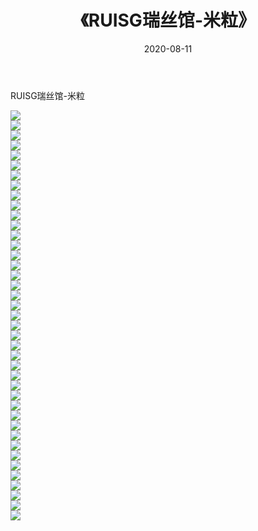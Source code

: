 ﻿---
layout: post
title:  《RUISG瑞丝馆-米粒》
date:   2020-08-11
img: http://img.660000.xyz/Sharelink/网络美图/2020/RUISG瑞丝馆-米粒/000.jpg
categories: [美女, 清纯, 唯美]
---

RUISG瑞丝馆-米粒

  ![](http://img.660000.xyz/Sharelink/网络美图/2020/RUISG瑞丝馆-米粒/001.jpg) <br> ![](http://img.660000.xyz/Sharelink/网络美图/2020/RUISG瑞丝馆-米粒/002.jpg) <br> ![](http://img.660000.xyz/Sharelink/网络美图/2020/RUISG瑞丝馆-米粒/003.jpg) <br> ![](http://img.660000.xyz/Sharelink/网络美图/2020/RUISG瑞丝馆-米粒/004.jpg) <br> ![](http://img.660000.xyz/Sharelink/网络美图/2020/RUISG瑞丝馆-米粒/005.jpg) <br> ![](http://img.660000.xyz/Sharelink/网络美图/2020/RUISG瑞丝馆-米粒/006.jpg) <br> ![](http://img.660000.xyz/Sharelink/网络美图/2020/RUISG瑞丝馆-米粒/007.jpg) <br> ![](http://img.660000.xyz/Sharelink/网络美图/2020/RUISG瑞丝馆-米粒/008.jpg) <br> ![](http://img.660000.xyz/Sharelink/网络美图/2020/RUISG瑞丝馆-米粒/009.jpg) <br> ![](http://img.660000.xyz/Sharelink/网络美图/2020/RUISG瑞丝馆-米粒/010.jpg) <br> ![](http://img.660000.xyz/Sharelink/网络美图/2020/RUISG瑞丝馆-米粒/011.jpg) <br> ![](http://img.660000.xyz/Sharelink/网络美图/2020/RUISG瑞丝馆-米粒/012.jpg) <br> ![](http://img.660000.xyz/Sharelink/网络美图/2020/RUISG瑞丝馆-米粒/013.jpg) <br> ![](http://img.660000.xyz/Sharelink/网络美图/2020/RUISG瑞丝馆-米粒/014.jpg) <br> ![](http://img.660000.xyz/Sharelink/网络美图/2020/RUISG瑞丝馆-米粒/015.jpg) <br> ![](http://img.660000.xyz/Sharelink/网络美图/2020/RUISG瑞丝馆-米粒/016.jpg) <br> ![](http://img.660000.xyz/Sharelink/网络美图/2020/RUISG瑞丝馆-米粒/017.jpg) <br> ![](http://img.660000.xyz/Sharelink/网络美图/2020/RUISG瑞丝馆-米粒/018.jpg) <br> ![](http://img.660000.xyz/Sharelink/网络美图/2020/RUISG瑞丝馆-米粒/019.jpg) <br> ![](http://img.660000.xyz/Sharelink/网络美图/2020/RUISG瑞丝馆-米粒/020.jpg) <br> ![](http://img.660000.xyz/Sharelink/网络美图/2020/RUISG瑞丝馆-米粒/021.jpg) <br> ![](http://img.660000.xyz/Sharelink/网络美图/2020/RUISG瑞丝馆-米粒/022.jpg) <br> ![](http://img.660000.xyz/Sharelink/网络美图/2020/RUISG瑞丝馆-米粒/023.jpg) <br> ![](http://img.660000.xyz/Sharelink/网络美图/2020/RUISG瑞丝馆-米粒/024.jpg) <br> ![](http://img.660000.xyz/Sharelink/网络美图/2020/RUISG瑞丝馆-米粒/025.jpg) <br> ![](http://img.660000.xyz/Sharelink/网络美图/2020/RUISG瑞丝馆-米粒/026.jpg) <br> ![](http://img.660000.xyz/Sharelink/网络美图/2020/RUISG瑞丝馆-米粒/027.jpg) <br> ![](http://img.660000.xyz/Sharelink/网络美图/2020/RUISG瑞丝馆-米粒/028.jpg) <br> ![](http://img.660000.xyz/Sharelink/网络美图/2020/RUISG瑞丝馆-米粒/029.jpg) <br> ![](http://img.660000.xyz/Sharelink/网络美图/2020/RUISG瑞丝馆-米粒/030.jpg) <br> ![](http://img.660000.xyz/Sharelink/网络美图/2020/RUISG瑞丝馆-米粒/031.jpg) <br> ![](http://img.660000.xyz/Sharelink/网络美图/2020/RUISG瑞丝馆-米粒/032.jpg) <br> ![](http://img.660000.xyz/Sharelink/网络美图/2020/RUISG瑞丝馆-米粒/033.jpg) <br> ![](http://img.660000.xyz/Sharelink/网络美图/2020/RUISG瑞丝馆-米粒/034.jpg) <br> ![](http://img.660000.xyz/Sharelink/网络美图/2020/RUISG瑞丝馆-米粒/035.jpg) <br> ![](http://img.660000.xyz/Sharelink/网络美图/2020/RUISG瑞丝馆-米粒/036.jpg) <br> ![](http://img.660000.xyz/Sharelink/网络美图/2020/RUISG瑞丝馆-米粒/037.jpg) <br> ![](http://img.660000.xyz/Sharelink/网络美图/2020/RUISG瑞丝馆-米粒/038.jpg) <br> ![](http://img.660000.xyz/Sharelink/网络美图/2020/RUISG瑞丝馆-米粒/039.jpg) <br> ![](http://img.660000.xyz/Sharelink/网络美图/2020/RUISG瑞丝馆-米粒/040.jpg) <br> ![](http://img.660000.xyz/Sharelink/网络美图/2020/RUISG瑞丝馆-米粒/041.jpg) <br>